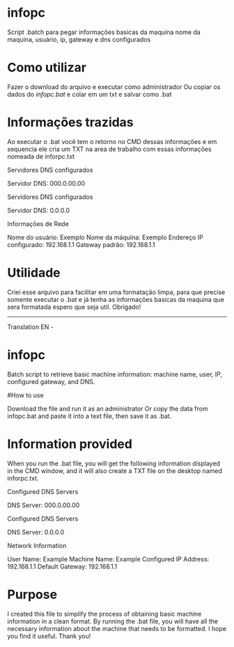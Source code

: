 # infopc
Script .batch para pegar informações basicas da maquina nome da maquina, usuário, ip, gateway e dns configurados


# Como utilizar

Fazer o download do arquivo e executar como administrador
Ou copiar os dados do _infopc.bat_ e colar em um txt e salvar como .bat

# Informações trazidas

Ao executar o .bat você tem o retorno no CMD dessas informações e em sequencia ele cria um TXT na area de trabalho com essas informações nomeada de inforpc.txt

Servidores DNS configurados 
 
Servidor DNS: 000.0.00.00 
 
 
Servidores DNS configurados 
 
Servidor DNS: 0.0.0.0
 

Informações de Rede 

Nome do usuário: Exemplo 
Nome da máquina: Exemplo 
Endereço IP configurado: 192.168.1.1
Gateway padrão: 192.168.1.1 

# Utilidade

Criei esse arquivo para facilitar em uma formatação limpa, para que precise somente executar o .bat e já tenha as informações basicas da maquina que sera formatada
espero que seja util. Obrigado!

-----------------------------------------------------------------------------------------------------------

 Translation EN -

# infopc
Batch script to retrieve basic machine information: machine name, user, IP, configured gateway, and DNS.

#How to use

Download the file and run it as an administrator
Or copy the data from infopc.bat and paste it into a text file, then save it as .bat.

# Information provided

When you run the .bat file, you will get the following information displayed in the CMD window, and it will also create a TXT file on the desktop named inforpc.txt.

Configured DNS Servers

DNS Server: 000.0.00.00


Configured DNS Servers

DNS Server: 0.0.0.0


Network Information

User Name: Example
Machine Name: Example
Configured IP Address: 192.168.1.1
Default Gateway: 192.168.1.1

# Purpose

I created this file to simplify the process of obtaining basic machine information in a clean format. By running the .bat file, you will have all the necessary information 
about the machine that needs to be formatted. I hope you find it useful. Thank you!


